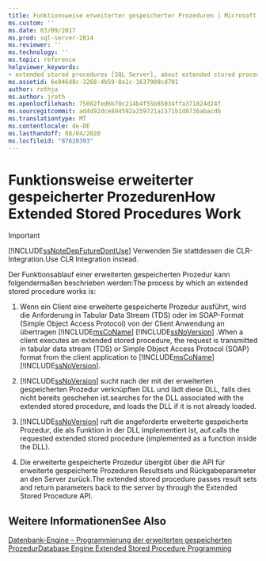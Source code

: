 ```yaml
---
title: Funktionsweise erweiterter gespeicherter Prozeduren | Microsoft-Dokumentation
ms.custom: ''
ms.date: 03/09/2017
ms.prod: sql-server-2014
ms.reviewer: ''
ms.technology: ''
ms.topic: reference
helpviewer_keywords:
- extended stored procedures [SQL Server], about extended stored procedures
ms.assetid: 6e946d8c-3268-4b59-8a1c-1637909cd701
author: rothja
ms.author: jroth
ms.openlocfilehash: 75082fed6b70c214b4f55b85034ffa371824d24f
ms.sourcegitcommit: ad4d92dce894592a259721a1571b1d8736abacdb
ms.translationtype: MT
ms.contentlocale: de-DE
ms.lasthandoff: 08/04/2020
ms.locfileid: "87620393"
---
```

# <a name="how-extended-stored-procedures-work"></a><span data-ttu-id="4d8cc-102">Funktionsweise erweiterter gespeicherter Prozeduren</span><span class="sxs-lookup"><span data-stu-id="4d8cc-102">How Extended Stored Procedures Work</span></span>
    
> [!IMPORTANT]  
>  [!INCLUDE[ssNoteDepFutureDontUse](../../includes/ssnotedepfuturedontuse-md.md)] <span data-ttu-id="4d8cc-103">Verwenden Sie stattdessen die CLR-Integration.</span><span class="sxs-lookup"><span data-stu-id="4d8cc-103">Use CLR Integration instead.</span></span>  
  
 <span data-ttu-id="4d8cc-104">Der Funktionsablauf einer erweiterten gespeicherten Prozedur kann folgendermaßen beschrieben werden:</span><span class="sxs-lookup"><span data-stu-id="4d8cc-104">The process by which an extended stored procedure works is:</span></span>  
  
1.  <span data-ttu-id="4d8cc-105">Wenn ein Client eine erweiterte gespeicherte Prozedur ausführt, wird die Anforderung in Tabular Data Stream (TDS) oder im SOAP-Format (Simple Object Access Protocol) von der Client Anwendung an übertragen [!INCLUDE[msCoName](../../includes/msconame-md.md)] [!INCLUDE[ssNoVersion](../../includes/ssnoversion-md.md)] .</span><span class="sxs-lookup"><span data-stu-id="4d8cc-105">When a client executes an extended stored procedure, the request is transmitted in tabular data stream (TDS) or Simple Object Access Protocol (SOAP) format from the client application to [!INCLUDE[msCoName](../../includes/msconame-md.md)] [!INCLUDE[ssNoVersion](../../includes/ssnoversion-md.md)].</span></span>  
  
2.  [!INCLUDE[ssNoVersion](../../includes/ssnoversion-md.md)] <span data-ttu-id="4d8cc-106">sucht nach der mit der erweiterten gespeicherten Prozedur verknüpften DLL und lädt diese DLL, falls dies nicht bereits geschehen ist.</span><span class="sxs-lookup"><span data-stu-id="4d8cc-106">searches for the DLL associated with the extended stored procedure, and loads the DLL if it is not already loaded.</span></span>  
  
3.  [!INCLUDE[ssNoVersion](../../includes/ssnoversion-md.md)] <span data-ttu-id="4d8cc-107">ruft die angeforderte erweiterte gespeicherte Prozedur, die als Funktion in der DLL implementiert ist, auf.</span><span class="sxs-lookup"><span data-stu-id="4d8cc-107">calls the requested extended stored procedure (implemented as a function inside the DLL).</span></span>  
  
4.  <span data-ttu-id="4d8cc-108">Die erweiterte gespeicherte Prozedur übergibt über die API für erweiterte gespeicherte Prozeduren Resultsets und Rückgabeparameter an den Server zurück.</span><span class="sxs-lookup"><span data-stu-id="4d8cc-108">The extended stored procedure passes result sets and return parameters back to the server by through the Extended Stored Procedure API.</span></span>  
  
## <a name="see-also"></a><span data-ttu-id="4d8cc-109">Weitere Informationen</span><span class="sxs-lookup"><span data-stu-id="4d8cc-109">See Also</span></span>  
 [<span data-ttu-id="4d8cc-110">Datenbank-Engine – Programmierung der erweiterten gespeicherten Prozedur</span><span class="sxs-lookup"><span data-stu-id="4d8cc-110">Database Engine Extended Stored Procedure Programming</span></span>](../database-engine-extended-stored-procedure-programming.md)  
  
  
